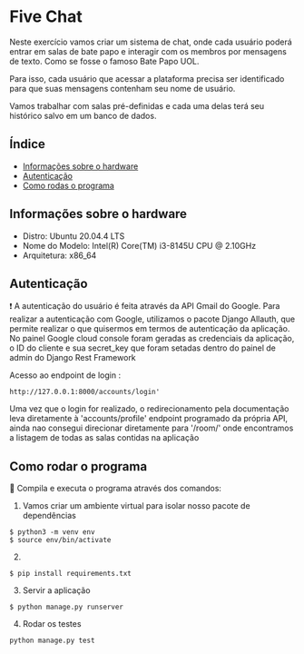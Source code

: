 # Five Chat 
Neste exercício vamos criar um sistema de chat, onde cada usuário poderá entrar em salas de bate papo e interagir com os membros por mensagens de texto. Como se fosse o famoso Bate Papo UOL.

Para isso, cada usuário que acessar a plataforma precisa ser identificado para que suas mensagens contenham seu nome de usuário.

Vamos trabalhar com salas pré-definidas e cada uma delas terá seu histórico salvo em um banco de dados.



## Índice
* [Informações sobre o hardware](#informações-sobre-o-hardware)
* [Autenticação](#autenticação)
* [Como rodas o programa](#como-rodar-o-programa)

## Informações sobre o hardware
- Distro: Ubuntu 20.04.4 LTS
- Nome do Modelo: Intel(R) Core(TM) i3-8145U CPU @ 2.10GHz
- Arquitetura: x86_64

## Autenticação
:exclamation: A autenticação do usuário é feita através da API Gmail do Google. 
Para realizar a autenticação com Google, utilizamos o pacote Django Allauth, que permite realizar o que quisermos em termos de autenticação da aplicação.
No painel Google cloud console foram geradas as credenciais da aplicação, o ID do cliente e sua secret_key que foram setadas dentro do painel de admin do Django Rest Framework

Acesso ao endpoint de login : 
```
http://127.0.0.1:8000/accounts/login'
```
Uma vez que o login for realizado, o redirecionamento pela documentação leva diretamente à 'accounts/profile'
endpoint programado da própria API, ainda nao consegui direcionar diretamente para '/room/' onde encontramos a listagem de todas as salas contidas na aplicação

## Como rodar o programa
:thinking: Compila e executa o programa através dos comandos:
1. Vamos criar um ambiente virtual para isolar nosso pacote de dependências 
```
$ python3 -m venv env 
$ source env/bin/activate
```
2. 
```
$ pip install requirements.txt
```
3. Servir a aplicação
```
$ python manage.py runserver
```
4. Rodar os testes
```
python manage.py test
```